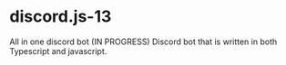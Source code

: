 # discord.js-13
All in one discord bot (IN PROGRESS)
Discord bot that is written in both Typescript and javascript.
